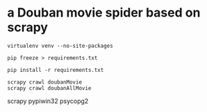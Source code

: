 # a Douban movie spider based on scrapy

```
virtualenv venv --no-site-packages
```

```
pip freeze > requirements.txt
```

```
pip install -r requirements.txt
```


```
scrapy crawl doubanMovie
scrapy crawl doubanAllMovie
```

scrapy
pypiwin32
psycopg2
